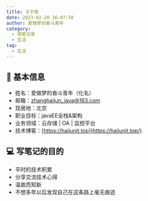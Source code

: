 ```yaml
---
title: 关于我
date: 2023-02-20 16:07:58
author: 爱做梦的奋斗青年
category: 
  - 随笔记录
  - 生活
tag: 
  - 生活
---
```


## 📑 基本信息

- 姓名：爱做梦的奋斗青年（化名）
- 邮箱：[zhanghaijun_java@163.com](mailto:zhanghaijun_java@163.com)
- 现居地：北京
- 职业目标：javaEE全栈&架构
- 业务领域：云存储 | OA | 监控平台
- 技术博客：[https://haijunit.top](https://haijunit.top/)

## 💻 写笔记的目的

- 平时的技术积累
- 分享交流技术心得
- 温故而知新
- 不想多年以后发现自己在这条路上毫无痕迹
